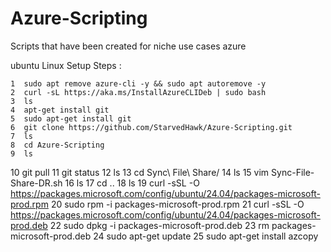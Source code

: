 # Azure-Scripting
Scripts that have been created for niche use cases azure




ubuntu Linux Setup Steps : 

    1  sudo apt remove azure-cli -y && sudo apt autoremove -y
    2  curl -sL https://aka.ms/InstallAzureCLIDeb | sudo bash
    3  ls
    4  apt-get install git
    5  sudo apt-get install git
    6  git clone https://github.com/StarvedHawk/Azure-Scripting.git
    7  ls
    8  cd Azure-Scripting
    9  ls
   10  git pull
   11  git status
   12  ls
   13  cd Sync\ File\ Share/
   14  ls
   15  vim Sync-File-Share-DR.sh
   16  ls
   17  cd ..
   18  ls
   19  curl -sSL -O https://packages.microsoft.com/config/ubuntu/24.04/packages-microsoft-prod.rpm
   20  sudo rpm -i packages-microsoft-prod.rpm
   21  curl -sSL -O https://packages.microsoft.com/config/ubuntu/24.04/packages-microsoft-prod.deb
   22  sudo dpkg -i packages-microsoft-prod.deb
   23  rm packages-microsoft-prod.deb
   24  sudo apt-get update
   25  sudo apt-get install azcopy